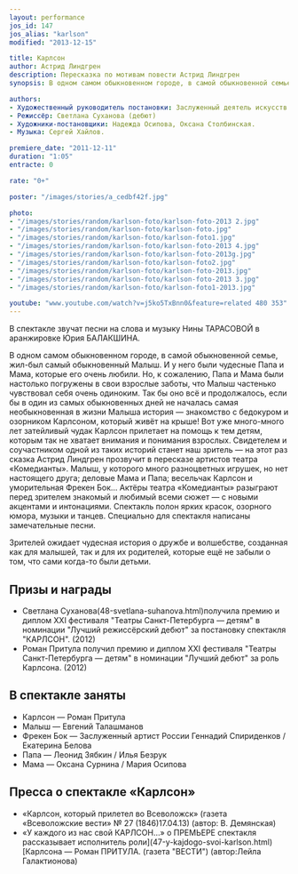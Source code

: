 ```yaml
---
layout: performance
jos_id: 147
jos_alias: "karlson"
modified: "2013-12-15"

title: Карлсон
author: Астрид Линдгрен
description: Пересказка по мотивам повести Астрид Линдгрен
synopsis: В одном самом обыкновенном городе, в самой обыкновенной семье, жил-был самый обыкновенный Малыш. И у него были чудесные Папа и Мама, которые его очень любили. Но, к сожалению, Папа и Мама были настолько погружены в свои взрослые заботы, что Малыш частенько чувствовал себя очень одиноким. Так бы оно всё и продолжалось, если бы в один из самых обыкновенных дней не началась самая необыкновенная в жизни Малыша история — знакомство с бедокуром и озорником Карлсоном, который живёт на крыше!

authors:
- Художественный руководитель постановки: Заслуженный деятель искусств России Михаил Левшин
- Режиссёр: Светлана Суханова (дебют)
- Художники-постановщики: Надежда Осипова, Оксана Столбинская.
- Музыка: Сергей Хайлов.

premiere_date: "2011-12-11"
duration: "1:05"
entracte: 0

rate: "0+"

poster: "/images/stories/a_cedbf42f.jpg"

photo:
- "/images/stories/random/karlson-foto/karlson-foto-2013 2.jpg"
- "/images/stories/random/karlson-foto/karlson-foto.jpg"
- "/images/stories/random/karlson-foto/karlson-foto1.jpg"
- "/images/stories/random/karlson-foto/karlson-foto-2013 4.jpg"
- "/images/stories/random/karlson-foto/karlson-foto-2013g.jpg"
- "/images/stories/random/karlson-foto/karlson-foto2.jpg"
- "/images/stories/random/karlson-foto/karlson-foto-2013.jpg"
- "/images/stories/random/karlson-foto/karlson-foto-2013 3.jpg"
- "/images/stories/random/karlson-foto/karlson-foto1-2013.jpg"

youtube: "www.youtube.com/watch?v=j5ko5TxBnn0&feature=related 480 353"
---
```


В спектакле звучат песни на слова и музыку Нины ТАРАСОВОЙ в аранжировке Юрия БАЛАКШИНА.

В одном самом обыкновенном городе, в самой обыкновенной семье, жил-был самый обыкновенный Малыш. И у него были чудесные Папа и Мама, которые его очень любили. Но, к сожалению, Папа и Мама были настолько погружены в свои взрослые заботы, что Малыш частенько чувствовал себя очень одиноким. Так бы оно всё и продолжалось, если бы в один из самых обыкновенных дней не началась самая необыкновенная в жизни Малыша история — знакомство с бедокуром и озорником Карлсоном, который живёт на крыше! Вот уже много-много лет затейливый чудак Карлсон прилетает на помощь к тем детям, которым так не хватает внимания и понимания взрослых. Свидетелем и соучастником одной из таких историй станет наш зритель — на этот раз сказка Астрид Линдгрен прозвучит в пересказе артистов театра «Комедианты». Малыш, у которого много разноцветных игрушек, но нет настоящего друга; деловые Мама и Папа; весельчак Карлсон и уморительная Фрекен Бок… Актёры театра «Комедианты» разыграют перед зрителем знакомый и любимый всеми сюжет — с новыми акцентами и интонациями. Спектакль полон ярких красок, озорного юмора, музыки и танцев. Специально для спектакля написаны замечательные песни.

Зрителей ожидает чудесная история о дружбе и волшебстве, созданная как для малышей, так и для их родителей, которые ещё не забыли о том, что сами когда-то были детьми.


## Призы и награды

- Светлана Суханова(48-svetlana-suhanova.html)получила премию и диплом ХХI фестиваля "Театры Санкт-Петербурга — детям" в номинации "Лучший режиссёрский дебют" за постановку спектакля "КАРЛСОН". (2012)
- Роман Притула получил премию и диплом ХХI фестиваля "Театры Санкт-Петербурга — детям" в номинации "Лучший дебют" за роль Карлсона. (2012)


## В спектакле заняты

- Карлсон — Роман Притула
- Малыш — Евгений Талашманов
- Фрекен Бок — Заслуженный артист России Геннадий Спириденков / Екатерина Белова
- Папа — Леонид Зябкин / Илья Безрук
- Мама — Оксана Сурнина / Мария Осипова


## Пресса о спектакле «Карлсон»

- «Карлсон, который прилетел во Всеволожск» (газета «Всеволожские вести» № 27 (1846)17.04.13) (автор: В. Демянская)
- «У каждого из нас свой КАРЛСОН…» о ПРЕМЬЕРЕ спектакля рассказывает исполнитель роли](47-y-kajdogo-svoi-karlson.html)[Карлсона — Роман ПРИТУЛА. (газета "ВЕСТИ") (автор:Лейла Галактионова)